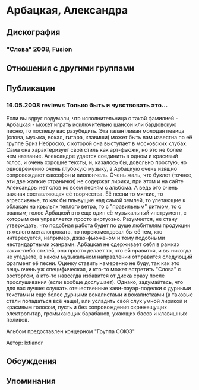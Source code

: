 # Арбацкая, Александра



## Дискография

### "Слова" 2008, Fusion




## Отношения с другими группами


## Публикации

### 16.05.2008 reviews Только быть и чувствовать это...

<P>Если вы вдруг подумали, что исполнительница с такой фамилией - Арбацкая - может играть исключительно шансон или бардовскую песню, то поспешу вас разубедить. Эта талантливая молодая певица (слова, музыка, вокал, гитара, клавиши) может быть вам известна по её группе Бриз Неброско, с которой она выступает в московских клубах. Сама она характеризует свой стиль как арт-фьюжн, но это не более чем название. Александре удается соединить в одном&nbsp;и красивый голос, и очень хорошие тексты, и, казалось бы, довольно простую, но одновременно очень глубокую музыку, а Арбацкую очень изящно сопровождают саксофон и виолончель. Очень жаль, что буклет (точнее, эти две жалкие странички) не содержат лирики, при этом и на сайте Александры нет слов ко всем песням с альбома. А ведь это очень важная составляющая её творчества. Её песни то мягкие, то агрессивные, то как бы плывущие над самой землей, то улетающие к облакам на крыльях теплого ветра, то с "правильным" ритмом, то с рваным; голос Арбацкой это еще один её музыкальный инструмент, с которым она управляется просто виртуозно. Разумеется, не стану утверждать, что подобная работа будет по душе любителям продукции тяжелого металопроката, но порекомендовал бы её тем, кто интересуется, например, джаз-фьюженом и тому подобными нестандартными жанрами. Арбацкая не сдерживает себя в рамках каких-либо стилей, она просто делает то, что ей нравится, и вы никогда не угадаете, в каком музыкальном направлении отправится следующий фрагмент её песни. Оценку ставить намеренно не буду, так как это вещь очень уж специфическая, и кто-то может встретить "Слова" с восторгом, а кто-то навсегда избавится от диска сразу после прослушивания (если вообще дослушает). Однако, задумайтесь, что для вас лучше: слушать отечественные хэви-пауэр-поделки с дурными текстами и еще более дурными вокалистами и вокалистками (а таковые стали попадаться всё чаще), или усладить свой слух умной лирикой и красивым голосом, пусть и без сопровождения скрежещущих электрогитар, громыхающих барабанов, ухающих басов&nbsp;и клавишных поливов.</P>
<P>Альбом предоставлен концерном "Группа СОЮЗ"</P>
Автор: Ixtiandr


## Обсуждения


## Упоминания

